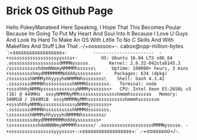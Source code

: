 # Brick OS Github Page
<h10>Hello PokeyManatee4 Here Speaking, I Hope That This Becomes Poular Because Im Going To Put My Heart And Soul Into It Because I Love U Guys And Look Its Hard To Make An OS With Little To No C Skills And With Makefiles And Stuff Like That</h10>
            .-/+oossssoo+\-.               cabox@cpp-million-bytes 
        ´:+ssssssssssssssssss+:`           ----------------------- 
      -+ssssssssssssssssssyyssss+-         OS: Ubuntu 16.04 LTS x86_64 
    .ossssssssssssssssssdMMMNysssso.       Kernel: 2.6.32-042stab145.3 
   /ssssssssssshdmmNNmmyNMMMMhssssss\      Uptime: 100000+ hours, 3 mins 
  +ssssssssshmydMMMMMMMNddddyssssssss+     Packages: 634 (dpkg) 
 /sssssssshNMMMyhhyyyyhmNMMMNhssssssss\    Shell: bash 4.3.42 
.ssssssssdMMMNhsssssssssshNMMMdssssssss.   Terminal: node 
+sssshhhyNMMNyssssssssssssyNMMMysssssss+   CPU: Intel Xeon E5-2650L v3 (16) @ 449MHz 
ossyNMMMNyMMhsssssssssssssshmmmhssssssso   Memory: 340MiB / 2048MiB 
ossyNMMMNyMMhsssssssssssssshmmmhssssssso
+sssshhhyNMMNyssssssssssssyNMMMysssssss+                           
.ssssssssdMMMNhsssssssssshNMMMdssssssss.                           
 \sssssssshNMMMyhhyyyyhdNMMMNhssssssss/
  +sssssssssdmydMMMMMMMMddddyssssssss+
   \ssssssssssshdmNNNNmyNMMMMhssssss/
    .ossssssssssssssssssdMMMNysssso.
      -+sssssssssssssssssyyyssss+-
        `:+ssssssssssssssssss+:`
            .-\+oossssoo+/-.
